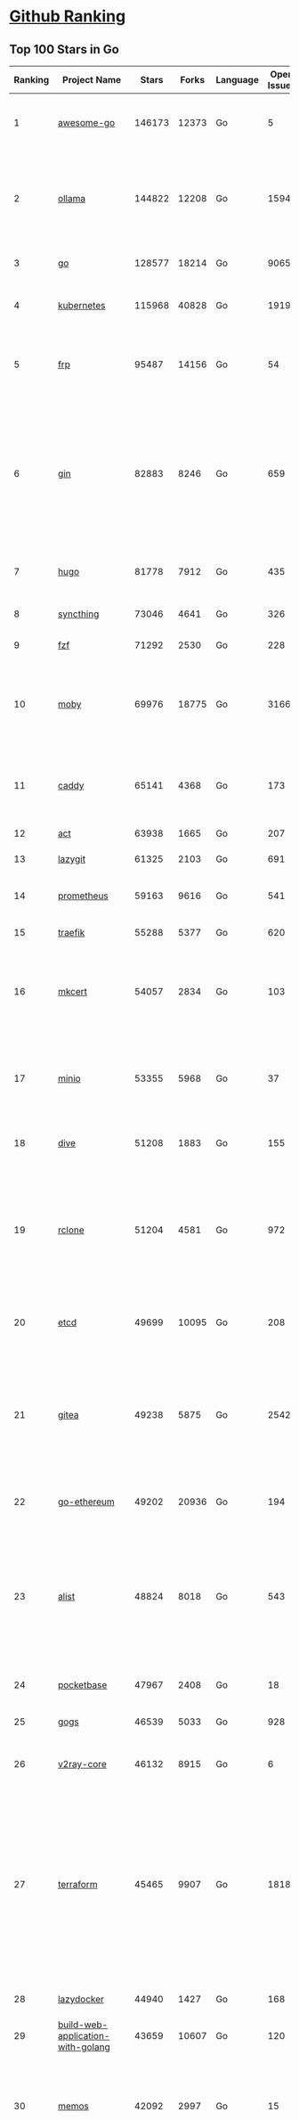 [Github Ranking](../README.md)
==========

## Top 100 Stars in Go

| Ranking | Project Name | Stars | Forks | Language | Open Issues | Description | Last Commit |
| ------- | ------------ | ----- | ----- | -------- | ----------- | ----------- | ----------- |
| 1 | [awesome-go](https://github.com/avelino/awesome-go) | 146173 | 12373 | Go | 5 | A curated list of awesome Go frameworks, libraries and software | 2025-06-20T06:24:36Z |
| 2 | [ollama](https://github.com/ollama/ollama) | 144822 | 12208 | Go | 1594 | Get up and running with Llama 3.3, DeepSeek-R1, Phi-4, Gemma 3, Mistral Small 3.1 and other large language models. | 2025-06-26T17:33:55Z |
| 3 | [go](https://github.com/golang/go) | 128577 | 18214 | Go | 9065 | The Go programming language | 2025-06-26T17:27:27Z |
| 4 | [kubernetes](https://github.com/kubernetes/kubernetes) | 115968 | 40828 | Go | 1919 | Production-Grade Container Scheduling and Management | 2025-06-26T18:02:36Z |
| 5 | [frp](https://github.com/fatedier/frp) | 95487 | 14156 | Go | 54 | A fast reverse proxy to help you expose a local server behind a NAT or firewall to the internet. | 2025-06-25T04:09:02Z |
| 6 | [gin](https://github.com/gin-gonic/gin) | 82883 | 8246 | Go | 659 | Gin is a HTTP web framework written in Go (Golang). It features a Martini-like API with much better performance -- up to 40 times faster. If you need smashing performance, get yourself some Gin. | 2025-06-21T04:39:57Z |
| 7 | [hugo](https://github.com/gohugoio/hugo) | 81778 | 7912 | Go | 435 | The world’s fastest framework for building websites. | 2025-06-26T08:35:39Z |
| 8 | [syncthing](https://github.com/syncthing/syncthing) | 73046 | 4641 | Go | 326 | Open Source Continuous File Synchronization | 2025-06-26T01:30:19Z |
| 9 | [fzf](https://github.com/junegunn/fzf) | 71292 | 2530 | Go | 228 | :cherry_blossom: A command-line fuzzy finder | 2025-06-26T13:34:28Z |
| 10 | [moby](https://github.com/moby/moby) | 69976 | 18775 | Go | 3166 | The Moby Project - a collaborative project for the container ecosystem to assemble container-based systems | 2025-06-26T18:20:57Z |
| 11 | [caddy](https://github.com/caddyserver/caddy) | 65141 | 4368 | Go | 173 | Fast and extensible multi-platform HTTP/1-2-3 web server with automatic HTTPS | 2025-06-26T16:14:54Z |
| 12 | [act](https://github.com/nektos/act) | 63938 | 1665 | Go | 207 | Run your GitHub Actions locally 🚀 | 2025-06-19T21:37:15Z |
| 13 | [lazygit](https://github.com/jesseduffield/lazygit) | 61325 | 2103 | Go | 691 | simple terminal UI for git commands | 2025-06-25T08:14:58Z |
| 14 | [prometheus](https://github.com/prometheus/prometheus) | 59163 | 9616 | Go | 541 | The Prometheus monitoring system and time series database. | 2025-06-26T13:34:01Z |
| 15 | [traefik](https://github.com/traefik/traefik) | 55288 | 5377 | Go | 620 | The Cloud Native Application Proxy | 2025-06-26T14:54:53Z |
| 16 | [mkcert](https://github.com/FiloSottile/mkcert) | 54057 | 2834 | Go | 103 | A simple zero-config tool to make locally trusted development certificates with any names you'd like. | 2024-08-13T13:37:46Z |
| 17 | [minio](https://github.com/minio/minio) | 53355 | 5968 | Go | 37 | MinIO is a high-performance, S3 compatible object store, open sourced under GNU AGPLv3 license. | 2025-06-25T19:20:58Z |
| 18 | [dive](https://github.com/wagoodman/dive) | 51208 | 1883 | Go | 155 | A tool for exploring each layer in a docker image | 2025-06-09T18:05:33Z |
| 19 | [rclone](https://github.com/rclone/rclone) | 51204 | 4581 | Go | 972 | "rsync for cloud storage" - Google Drive, S3, Dropbox, Backblaze B2, One Drive, Swift, Hubic, Wasabi, Google Cloud Storage, Azure Blob, Azure Files, Yandex Files | 2025-06-26T16:13:19Z |
| 20 | [etcd](https://github.com/etcd-io/etcd) | 49699 | 10095 | Go | 208 | Distributed reliable key-value store for the most critical data of a distributed system | 2025-06-26T18:53:14Z |
| 21 | [gitea](https://github.com/go-gitea/gitea) | 49238 | 5875 | Go | 2542 | Git with a cup of tea! Painless self-hosted all-in-one software development service, including Git hosting, code review, team collaboration, package registry and CI/CD | 2025-06-26T17:23:21Z |
| 22 | [go-ethereum](https://github.com/ethereum/go-ethereum) | 49202 | 20936 | Go | 194 | Go implementation of the Ethereum protocol | 2025-06-26T18:59:36Z |
| 23 | [alist](https://github.com/AlistGo/alist) | 48824 | 8018 | Go | 543 | 🗂️A file list/WebDAV program that supports multiple storages, powered by Gin and Solidjs. / 一个支持多存储的文件列表/WebDAV程序，使用 Gin 和 Solidjs。 | 2025-06-11T06:20:39Z |
| 24 | [pocketbase](https://github.com/pocketbase/pocketbase) | 47967 | 2408 | Go | 18 | Open Source realtime backend in 1 file | 2025-06-25T17:33:07Z |
| 25 | [gogs](https://github.com/gogs/gogs) | 46539 | 5033 | Go | 928 | Gogs is a painless self-hosted Git service | 2025-06-18T13:46:52Z |
| 26 | [v2ray-core](https://github.com/v2ray/v2ray-core) | 46132 | 8915 | Go | 6 | A platform for building proxies to bypass network restrictions. | 2025-05-28T02:09:02Z |
| 27 | [terraform](https://github.com/hashicorp/terraform) | 45465 | 9907 | Go | 1818 | Terraform enables you to safely and predictably create, change, and improve infrastructure. It is a source-available tool that codifies APIs into declarative configuration files that can be shared amongst team members, treated as code, edited, reviewed, and versioned. | 2025-06-26T14:57:20Z |
| 28 | [lazydocker](https://github.com/jesseduffield/lazydocker) | 44940 | 1427 | Go | 168 | The lazier way to manage everything docker | 2024-12-22T10:43:30Z |
| 29 | [build-web-application-with-golang](https://github.com/astaxie/build-web-application-with-golang) | 43659 | 10607 | Go | 120 | A golang ebook intro how to build a web with golang | 2024-05-12T00:47:46Z |
| 30 | [memos](https://github.com/usememos/memos) | 42092 | 2997 | Go | 15 | A modern, open-source, self-hosted knowledge management and note-taking platform designed for privacy-conscious users and organizations. | 2025-06-26T16:00:15Z |
| 31 | [nvm-windows](https://github.com/coreybutler/nvm-windows) | 41629 | 3540 | Go | 75 | A node.js version management utility for Windows. Ironically written in Go. | 2025-03-31T10:37:07Z |
| 32 | [cobra](https://github.com/spf13/cobra) | 40892 | 2955 | Go | 222 | A Commander for modern Go CLI interactions | 2025-05-31T12:36:04Z |
| 33 | [cli](https://github.com/cli/cli) | 39553 | 6682 | Go | 797 | GitHub’s official command line tool | 2025-06-26T11:33:02Z |
| 34 | [esbuild](https://github.com/evanw/esbuild) | 39029 | 1216 | Go | 515 | An extremely fast bundler for the web | 2025-05-27T21:47:18Z |
| 35 | [tidb](https://github.com/pingcap/tidb) | 38629 | 5961 | Go | 4032 | TiDB - the open-source, cloud-native, distributed SQL database designed for modern applications. | 2025-06-26T12:02:42Z |
| 36 | [gorm](https://github.com/go-gorm/gorm) | 38414 | 4051 | Go | 436 | The fantastic ORM library for Golang, aims to be developer friendly | 2025-06-25T03:11:08Z |
| 37 | [photoprism](https://github.com/photoprism/photoprism) | 37740 | 2100 | Go | 428 | AI-Powered Photos App for the Decentralized Web 🌈💎✨ | 2025-06-26T16:41:38Z |
| 38 | [istio](https://github.com/istio/istio) | 36994 | 8008 | Go | 492 | Connect, secure, control, and observe services. | 2025-06-26T16:21:27Z |
| 39 | [fiber](https://github.com/gofiber/fiber) | 36971 | 1811 | Go | 100 | ⚡️ Express inspired web framework written in Go | 2025-06-26T14:07:40Z |
| 40 | [compose](https://github.com/docker/compose) | 35677 | 5435 | Go | 71 | Define and run multi-container applications with Docker | 2025-06-26T14:42:58Z |
| 41 | [milvus](https://github.com/milvus-io/milvus) | 35604 | 3269 | Go | 661 | Milvus is a high-performance, cloud-native vector database built for scalable vector ANN search | 2025-06-26T11:14:42Z |
| 42 | [the-way-to-go_ZH_CN](https://github.com/unknwon/the-way-to-go_ZH_CN) | 34954 | 8611 | Go | 0 | 《The Way to Go》中文译本，中文正式名《Go 入门指南》 | 2024-08-14T07:04:25Z |
| 43 | [LeetCode-Go](https://github.com/halfrost/LeetCode-Go) | 33560 | 5773 | Go | 16 | ✅ Solutions to LeetCode by Go, 100% test coverage, runtime beats 100% / LeetCode 题解 | 2024-12-11T05:55:51Z |
| 44 | [LocalAI](https://github.com/mudler/LocalAI) | 33491 | 2589 | Go | 460 | :robot: The free, Open Source alternative to OpenAI, Claude and others. Self-hosted and local-first. Drop-in replacement for OpenAI,  running on consumer-grade hardware. No GPU required. Runs gguf, transformers, diffusers and many more models architectures. Features: Generate Text, Audio, Video, Images, Voice Cloning, Distributed, P2P inference | 2025-06-26T17:36:51Z |
| 45 | [nps](https://github.com/ehang-io/nps) | 32954 | 5936 | Go | 500 | 一款轻量级、高性能、功能强大的内网穿透代理服务器。支持tcp、udp、socks5、http等几乎所有流量转发，可用来访问内网网站、本地支付接口调试、ssh访问、远程桌面，内网dns解析、内网socks5代理等等……，并带有功能强大的web管理端。a lightweight, high-performance, powerful intranet penetration proxy server, with a powerful web management terminal. | 2024-05-30T03:51:08Z |
| 46 | [harness](https://github.com/harness/harness) | 32906 | 2843 | Go | 72 | Harness Open Source is an end-to-end developer platform with Source Control Management, CI/CD Pipelines, Hosted Developer Environments, and Artifact Registries. | 2025-06-26T14:52:31Z |
| 47 | [vault](https://github.com/hashicorp/vault) | 32663 | 4386 | Go | 1118 | A tool for secrets management, encryption as a service, and privileged access management | 2025-06-26T18:49:14Z |
| 48 | [bubbletea](https://github.com/charmbracelet/bubbletea) | 32578 | 925 | Go | 71 | A powerful little TUI framework 🏗 | 2025-06-23T10:56:43Z |
| 49 | [beego](https://github.com/beego/beego) | 32124 | 5632 | Go | 4 | beego is an open-source, high-performance web framework for the Go programming language. | 2025-06-25T13:08:11Z |
| 50 | [v2ray-core](https://github.com/v2fly/v2ray-core) | 31337 | 4834 | Go | 32 | A platform for building proxies to bypass network restrictions. | 2025-06-26T12:49:54Z |
| 51 | [go-zero](https://github.com/zeromicro/go-zero) | 31296 | 4146 | Go | 242 | A cloud-native Go microservices framework with cli tool for productivity. | 2025-06-26T02:20:04Z |
| 52 | [echo](https://github.com/labstack/echo) | 31199 | 2281 | Go | 68 | High performance, minimalist Go web framework | 2025-05-22T11:22:34Z |
| 53 | [cockroach](https://github.com/cockroachdb/cockroach) | 31024 | 3925 | Go | 6161 | CockroachDB — the cloud native, distributed SQL database designed for high availability, effortless scale, and control over data placement. | 2025-06-26T18:58:49Z |
| 54 | [minikube](https://github.com/kubernetes/minikube) | 30593 | 5002 | Go | 486 | Run Kubernetes locally | 2025-06-25T19:18:32Z |
| 55 | [croc](https://github.com/schollz/croc) | 30438 | 1217 | Go | 7 | Easily and securely send things from one computer to another :crocodile: :package: | 2025-06-23T15:24:48Z |
| 56 | [CasaOS](https://github.com/IceWhaleTech/CasaOS) | 30331 | 1657 | Go | 644 | CasaOS - A simple, easy-to-use, elegant open-source Personal Cloud system. | 2025-04-17T09:48:57Z |
| 57 | [k9s](https://github.com/derailed/k9s) | 30214 | 1896 | Go | 470 | 🐶 Kubernetes CLI To Manage Your Clusters In Style! | 2025-06-24T01:58:15Z |
| 58 | [k3s](https://github.com/k3s-io/k3s) | 30043 | 2460 | Go | 105 | Lightweight Kubernetes | 2025-06-26T08:57:18Z |
| 59 | [filebrowser](https://github.com/filebrowser/filebrowser) | 29813 | 3356 | Go | 27 | 📂 Web File Browser | 2025-06-26T17:45:41Z |
| 60 | [lux](https://github.com/iawia002/lux) | 29773 | 3159 | Go | 517 | 👾 Fast and simple video download library and CLI tool written in Go | 2025-05-19T03:40:50Z |
| 61 | [Xray-core](https://github.com/XTLS/Xray-core) | 29583 | 4380 | Go | 12 | Xray, Penetrates Everything. Also the best v2ray-core. Where the magic happens. An open platform for various uses. | 2025-06-25T00:40:34Z |
| 62 | [headscale](https://github.com/juanfont/headscale) | 29345 | 1580 | Go | 93 | An open source, self-hosted implementation of the Tailscale control server | 2025-06-24T12:45:45Z |
| 63 | [1Panel](https://github.com/1Panel-dev/1Panel) | 29288 | 2551 | Go | 614 | 🔥 1Panel provides an intuitive web interface and MCP Server to manage websites, files, containers, databases, and LLMs on a Linux server. | 2025-06-26T11:19:23Z |
| 64 | [restic](https://github.com/restic/restic) | 29092 | 1614 | Go | 409 | Fast, secure, efficient backup program | 2025-06-02T18:40:04Z |
| 65 | [consul](https://github.com/hashicorp/consul) | 29071 | 4487 | Go | 1255 | Consul is a distributed, highly available, and data center aware solution to connect and configure applications across dynamic, distributed infrastructure. | 2025-06-26T16:32:35Z |
| 66 | [AdGuardHome](https://github.com/AdguardTeam/AdGuardHome) | 28917 | 2050 | Go | 1100 | Network-wide ads & trackers blocking DNS server | 2025-06-26T16:21:57Z |
| 67 | [wails](https://github.com/wailsapp/wails) | 28781 | 1397 | Go | 250 | Create beautiful applications using Go | 2025-06-24T12:44:48Z |
| 68 | [viper](https://github.com/spf13/viper) | 28754 | 2056 | Go | 409 | Go configuration with fangs | 2025-06-16T22:18:03Z |
| 69 | [k6](https://github.com/grafana/k6) | 28126 | 1375 | Go | 754 | A modern load testing tool, using Go and JavaScript | 2025-06-26T15:32:40Z |
| 70 | [helm](https://github.com/helm/helm) | 28055 | 7266 | Go | 451 | The Kubernetes Package Manager | 2025-06-26T16:15:42Z |
| 71 | [podman](https://github.com/containers/podman) | 27362 | 2688 | Go | 777 | Podman: A tool for managing OCI containers and pods. | 2025-06-26T17:40:10Z |
| 72 | [trivy](https://github.com/aquasecurity/trivy) | 27254 | 2602 | Go | 158 | Find vulnerabilities, misconfigurations, secrets, SBOM in containers, Kubernetes, code repositories, clouds and more | 2025-06-26T08:16:36Z |
| 73 | [kit](https://github.com/go-kit/kit) | 27119 | 2456 | Go | 40 | A standard library for microservices. | 2024-07-19T01:40:06Z |
| 74 | [fyne](https://github.com/fyne-io/fyne) | 26648 | 1458 | Go | 683 | Cross platform GUI toolkit in Go inspired by Material Design | 2025-06-26T14:39:15Z |
| 75 | [go-patterns](https://github.com/tmrts/go-patterns) | 26597 | 2301 | Go | 17 | Curated list of Go design patterns, recipes and idioms | 2024-05-14T01:07:28Z |
| 76 | [micro](https://github.com/zyedidia/micro) | 26398 | 1221 | Go | 822 | A modern and intuitive terminal-based text editor | 2025-06-26T00:25:36Z |
| 77 | [loki](https://github.com/grafana/loki) | 25846 | 3705 | Go | 1786 | Like Prometheus, but for logs. | 2025-06-26T18:21:34Z |
| 78 | [harbor](https://github.com/goharbor/harbor) | 25828 | 4901 | Go | 640 | An open source trusted cloud native registry project that stores, signs, and scans content. | 2025-06-26T06:05:02Z |
| 79 | [opentofu](https://github.com/opentofu/opentofu) | 25808 | 1034 | Go | 255 | OpenTofu lets you declaratively manage your cloud infrastructure. | 2025-06-26T14:54:01Z |
| 80 | [Wox](https://github.com/Wox-launcher/Wox) | 25760 | 2399 | Go | 164 | A cross-platform launcher that simply works | 2025-06-23T13:49:38Z |
| 81 | [faas](https://github.com/openfaas/faas) | 25728 | 1971 | Go | 28 | OpenFaaS - Serverless Functions Made Simple | 2025-04-22T10:19:08Z |
| 82 | [glance](https://github.com/glanceapp/glance) | 25583 | 972 | Go | 134 | A self-hosted dashboard that puts all your feeds in one place | 2025-06-10T08:02:35Z |
| 83 | [iris](https://github.com/kataras/iris) | 25529 | 2476 | Go | 121 | The fastest HTTP/2 Go Web Framework. New, modern and easy to learn. Fast development with Code you control. Unbeatable cost-performance ratio :rocket: | 2025-06-09T04:55:56Z |
| 84 | [docker_practice](https://github.com/yeasy/docker_practice) | 25457 | 5774 | Go | 7 | Learn and understand Docker&Container technologies, with real DevOps practice! | 2024-12-26T03:49:09Z |
| 85 | [nsq](https://github.com/nsqio/nsq) | 25401 | 2912 | Go | 51 | A realtime distributed messaging platform | 2025-01-27T16:09:04Z |
| 86 | [logrus](https://github.com/sirupsen/logrus) | 25329 | 2274 | Go | 1 | Structured, pluggable logging for Go. | 2025-06-20T17:57:41Z |
| 87 | [seaweedfs](https://github.com/seaweedfs/seaweedfs) | 24931 | 2426 | Go | 527 | SeaweedFS is a fast distributed storage system for blobs, objects, files, and data lake, for billions of files! Blob store has O(1) disk seek, cloud tiering. Filer supports Cloud Drive, xDC replication, Kubernetes, POSIX FUSE mount, S3 API, S3 Gateway, Hadoop, WebDAV, encryption, Erasure Coding. Enterprise version is at seaweedfs.com. | 2025-06-26T18:09:25Z |
| 88 | [dapr](https://github.com/dapr/dapr) | 24851 | 1970 | Go | 416 | Dapr is a portable runtime for building distributed applications across cloud and edge, combining event-driven architecture with workflow orchestration. | 2025-06-26T04:39:28Z |
| 89 | [testify](https://github.com/stretchr/testify) | 24818 | 1654 | Go | 246 | A toolkit with common assertions and mocks that plays nicely with the standard library | 2025-06-20T08:10:45Z |
| 90 | [sing-box](https://github.com/SagerNet/sing-box) | 24551 | 2916 | Go | 110 | The universal proxy platform | 2025-06-25T05:20:00Z |
| 91 | [kratos](https://github.com/go-kratos/kratos) | 24515 | 4089 | Go | 15 | Your ultimate Go microservices framework for the cloud-native era. | 2025-06-01T18:48:42Z |
| 92 | [colly](https://github.com/gocolly/colly) | 24363 | 1805 | Go | 148 | Elegant Scraper and Crawler Framework for Golang | 2025-06-18T08:44:17Z |
| 93 | [ngrok](https://github.com/inconshreveable/ngrok) | 24354 | 4291 | Go | 0 | Unified ingress for developers | 2024-04-26T18:11:18Z |
| 94 | [rancher](https://github.com/rancher/rancher) | 24318 | 3057 | Go | 3075 | Complete container management platform | 2025-06-26T15:19:40Z |
| 95 | [vegeta](https://github.com/tsenart/vegeta) | 24311 | 1399 | Go | 79 | HTTP load testing tool and library. It's over 9000! | 2024-10-28T16:39:48Z |
| 96 | [authelia](https://github.com/authelia/authelia) | 24242 | 1233 | Go | 55 | The Single Sign-On Multi-Factor portal for web apps, now OpenID Certified™ | 2025-06-26T17:06:46Z |
| 97 | [delve](https://github.com/go-delve/delve) | 23940 | 2177 | Go | 105 | Delve is a debugger for the Go programming language. | 2025-06-25T20:40:34Z |
| 98 | [cloudreve](https://github.com/cloudreve/cloudreve) | 23821 | 3607 | Go | 183 | 🌩 Self-hosted file management and sharing system, supports multiple storage providers | 2025-06-26T10:51:55Z |
| 99 | [asdf](https://github.com/asdf-vm/asdf) | 23773 | 881 | Go | 107 | Extendable version manager with support for Ruby, Node.js, Elixir, Erlang & more | 2025-06-07T13:08:36Z |
| 100 | [nuclei](https://github.com/projectdiscovery/nuclei) | 23770 | 2780 | Go | 356 | Nuclei is a fast, customizable vulnerability scanner powered by the global security community and built on a simple YAML-based DSL, enabling collaboration to tackle trending vulnerabilities on the internet. It helps you find vulnerabilities in your applications, APIs, networks, DNS, and cloud configurations. | 2025-06-26T14:34:50Z |

